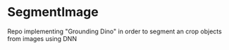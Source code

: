 # SegmentImage
Repo implementing "Grounding Dino" in order to segment an crop objects from images using DNN 
